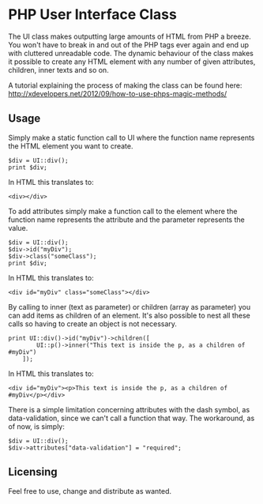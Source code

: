 PHP User Interface Class
========================

The UI class makes outputting large amounts of HTML from PHP a breeze.
You won't have to break in and out of the PHP tags ever again and end up with cluttered unreadable code.
The dynamic behaviour of the class makes it possible to create any HTML element with any number of given attributes,
children, inner texts and so on.

A tutorial explaining the process of making the class can be found here: http://xdevelopers.net/2012/09/how-to-use-phps-magic-methods/

Usage
-----

Simply make a static function call to UI where the function name represents the HTML element you want to create.

    $div = UI::div();
    print $div;

In HTML this translates to:

    <div></div>

To add attributes simply make a function call to the element where the function name represents the attribute
and the parameter represents the value.

  	$div = UI::div();
  	$div->id("myDiv");
  	$div->class("someClass");
  	print $div;

In HTML this translates to:

  	<div id="myDiv" class="someClass"></div>

By calling to inner (text as parameter) or children (array as parameter) you can add items as children of an element.
It's also possible to nest all these calls so having to create an object is not necessary.

  	print UI::div()->id("myDiv")->children([
      	    UI::p()->inner("This text is inside the p, as a children of #myDiv")
    	]);

In HTML this translates to:

  	<div id="myDiv"><p>This text is inside the p, as a children of #myDiv</p></div>

There is a simple limitation concerning attributes with the dash symbol, as data-validation, since we can't call
a function that way. The workaround, as of now, is simply:

  	$div = UI::div();
  	$div->attributes["data-validation"] = "required";

Licensing
-----------

Feel free to use, change and distribute as wanted.